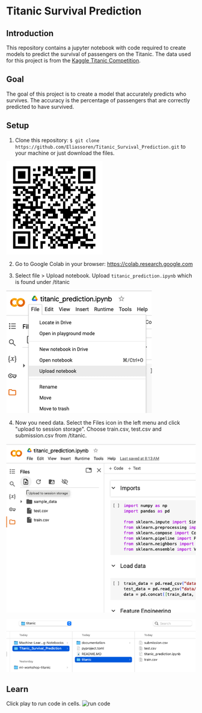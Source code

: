 # Titanic Survival Prediction

## Introduction

This repository contains a jupyter notebook with code required to create models to predict the survival of passengers on the Titanic. The data used for this project is from the [Kaggle Titanic Competition](https://www.kaggle.com/c/titanic).

## Goal

The goal of this project is to create a model that accurately predicts who survives. The accuracy is the percentage of passengers that are correctly predicted to have survived.

## Setup
1) Clone this repository: `$ git clone https://github.com/Eliassoren/Titanic_Survival_Prediction.git` to your machine or just download the files.

![qr](qr.png)

2) Go to Google Colab in your browser: https://colab.research.google.com

3) Select file > Upload notebook. Upload `titanic_prediction.ipynb` which is found under /titanic

![upload notebook](documentation/images/upload_notebook.png "Upload notebook")

4) Now you need data. Select the Files icon in the left menu and click "upload to session storage". Choose train.csv, test.csv and submission.csv from /titanic.

![upload files 1](documentation/images/upload_data.png "Upload files")

![upload files 2](documentation/images/selectfiles.png "Select files")

## Learn

Click play to run code in cells. 
![run code](documentation/images/run-cell.png.png)